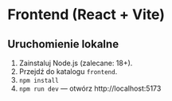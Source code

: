 # Frontend (React + Vite)


## Uruchomienie lokalne
1. Zainstaluj Node.js (zalecane: 18+).
2. Przejdź do katalogu `frontend`.
3. `npm install`
4. `npm run dev` — otwórz http://localhost:5173